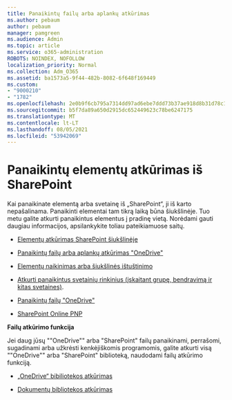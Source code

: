 ```yaml
---
title: Panaikintų failų arba aplankų atkūrimas
ms.author: pebaum
author: pebaum
manager: pamgreen
ms.audience: Admin
ms.topic: article
ms.service: o365-administration
ROBOTS: NOINDEX, NOFOLLOW
localization_priority: Normal
ms.collection: Adm_O365
ms.assetid: ba1573a5-9f44-482b-8082-6f648f169449
ms.custom:
- "9000210"
- "1782"
ms.openlocfilehash: 2e0b9f6cb795a7314dd97ad6ebe7ddd73b37ae918d8b31d78c150945c8a9dfd1
ms.sourcegitcommit: b5f7da89a650d2915dc652449623c78be6247175
ms.translationtype: MT
ms.contentlocale: lt-LT
ms.lasthandoff: 08/05/2021
ms.locfileid: "53942069"
---
```

# <a name="restore-deleted-items-from-sharepoint"></a>Panaikintų elementų atkūrimas iš SharePoint

Kai panaikinate elementą arba svetainę iš „SharePoint“, ji iš karto nepašalinama. Panaikinti elementai tam tikrą laiką būna šiukšlinėje. Tuo metu galite atkurti panaikintus elementus į pradinę vietą. Norėdami gauti daugiau informacijos, apsilankykite toliau pateikiamuose saitų.

- [Elementų atkūrimas SharePoint šiukšlinėje](https://support.microsoft.com/office/restore-items-in-the-recycle-bin-that-were-deleted-from-sharepoint-or-teams-6df466b6-55f2-4898-8d6e-c0dff851a0be)

- [Panaikintų failų arba aplankų atkūrimas "OneDrive"](https://support.office.com/article/Restore-deleted-files-or-folders-in-OneDrive-949ada80-0026-4db3-a953-c99083e6a84f)

- [Elementų naikinimas arba šiukšlinės ištuštinimo](https://support.office.com/article/delete-items-or-empty-the-recycle-bin-of-a-sharepoint-site-2e713599-d13e-40d6-96dc-66f0a366f74e#ID0EAADAAA=Online)

- [Atkurti panaikintus svetainių rinkinius (įskaitant grupę, bendravimą ir kitas svetaines)](https://docs.microsoft.com/sharepoint/restore-deleted-site-collection ).

- [Panaikintų failų "OneDrive"](https://docs.microsoft.com/onedrive/restore-deleted-onedrive)

- [SharePoint Online PNP](https://docs.microsoft.com/powershell/sharepoint/sharepoint-pnp/sharepoint-pnp-cmdlets?view=sharepoint-ps)

**Failų atkūrimo funkcija**

Jei daug jūsų ""OneDrive"" arba "SharePoint" failų panaikinami, perrašomi, sugadinami arba užkrėsti kenkėjiškomis programomis, galite atkurti visą ""OneDrive"" arba "SharePoint" biblioteką, naudodami failų atkūrimo funkciją.

- [„OneDrive“ bibiliotekos atkūrimas](https://support.office.com/article/restore-your-onedrive-fa231298-759d-41cf-bcd0-25ac53eb8a150)

- [Dokumentų bibliotekos atkūrimas](https://support.office.com/article/restore-a-document-library-317791c3-8bd0-4dfd-8254-3ca90883d39a)
